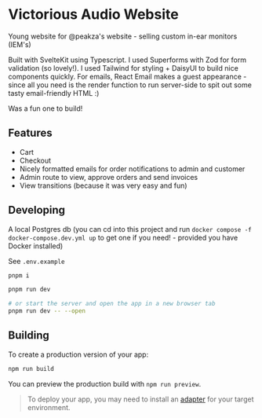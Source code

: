 # Victorious Audio Website

Young website for @peakza's website - selling custom in-ear monitors (IEM's)

Built with SvelteKit using Typescript. 
I used Superforms with Zod for form validation (so lovely!).
I used Tailwind for styling + DaisyUI to build nice components quickly. 
For emails, React Email makes a guest appearance - since all you need is the render
function to run server-side to spit out some tasty email-friendly HTML :)

Was a fun one to build! 

## Features

- Cart
- Checkout
- Nicely formatted emails for order notifications to admin and customer
- Admin route to view, approve orders and send invoices
- View transitions (because it was very easy and fun)

## Developing

A local Postgres db (you can cd into this project and run `docker compose -f docker-compose.dev.yml up` to get one if you need! - provided you have Docker installed)

See `.env.example`

```bash
pnpm i

pnpm run dev

# or start the server and open the app in a new browser tab
pnpm run dev -- --open
```

## Building

To create a production version of your app:

```bash
npm run build
```

You can preview the production build with `npm run preview`.

> To deploy your app, you may need to install an [adapter](https://kit.svelte.dev/docs/adapters) for your target environment.
